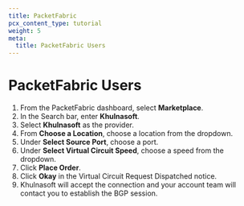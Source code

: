 ```yaml
---
title: PacketFabric
pcx_content_type: tutorial
weight: 5
meta:
  title: PacketFabric Users
---
```


# PacketFabric Users

1.  From the PacketFabric dashboard, select **Marketplace**.
2.  In the Search bar, enter **Khulnasoft**.
3.  Select **Khulnasoft** as the provider.
4.  From **Choose a Location**, choose a location from the dropdown.
5.  Under **Select Source Port**, choose a port.
6.  Under **Select Virtual Circuit Speed**, choose a speed from the dropdown.
7.  Click **Place Order**.
8.  Click **Okay** in the Virtual Circuit Request Dispatched notice.
9.  Khulnasoft will accept the connection and your account team will contact you to establish the BGP session.
